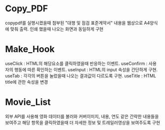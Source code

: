 # Copy_PDF

copypdf를 실행시켰을때 첨부된 "대행 및 점검 표준계약서" 내용을 웹상으로 A4양식에 맞춰 출력.
인쇄 했을때 나오는 화면과 동일하게 구현


# Make_Hook

useClick : HTML의 해당요소를 클릭하였을때 반응하는 이벤트.
useConfirm : 사용자의 행동에 따른 확인하는 이벤트.
useInput : HTML의 input 속성을 간단하게 구현.
useTab : 각각의 버튼을 눌렀을때 나오는 결과값이 다르도록 구현.
useTitle : HTML title에 관한 속성을 변경


# Movie_List

외부 API를 사용해 영화 데이터를 불러와 커버이미지, 내용, 연도 같은 간략한 내용들을 보여주고
해당 항목을 클릭하였을때 더 자세한 정보 및 트레일러영상을 보여주도록 구현
